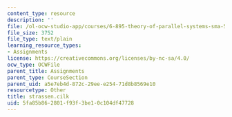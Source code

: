 ```yaml
---
content_type: resource
description: ''
file: /ol-ocw-studio-app/courses/6-895-theory-of-parallel-systems-sma-5509-fall-2003/5fa85b862801f93f3be10c104df47728_strassen.cilk
file_size: 3752
file_type: text/plain
learning_resource_types:
- Assignments
license: https://creativecommons.org/licenses/by-nc-sa/4.0/
ocw_type: OCWFile
parent_title: Assignments
parent_type: CourseSection
parent_uid: a5e7eb4d-872c-29ee-e254-71d8b8569e10
resourcetype: Other
title: strassen.cilk
uid: 5fa85b86-2801-f93f-3be1-0c104df47728
---
```

